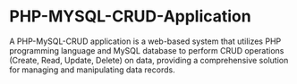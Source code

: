 # PHP-MYSQL-CRUD-Application
A PHP-MySQL-CRUD application is a web-based system that utilizes PHP programming language and MySQL database to perform CRUD operations (Create, Read, Update, Delete) on data, providing a comprehensive solution for managing and manipulating data records.
